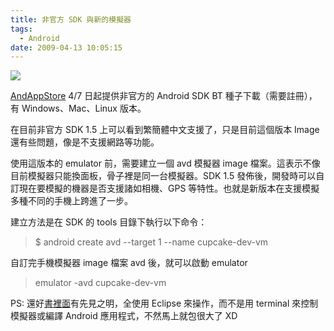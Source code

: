 ```yaml
---
title: 非官方 SDK 與新的模擬器
tags:
  - Android
date: 2009-04-13 10:05:15
---
```


[![](http://2.bp.blogspot.com/_2xGPUuRo1sg/Sdydlt2xTqI/AAAAAAAAArY/9nCp-GiGx-4/s400/%E5%9C%96%E7%89%87+2.png)](http://2.bp.blogspot.com/_2xGPUuRo1sg/Sdydlt2xTqI/AAAAAAAAArY/9nCp-GiGx-4/s1600-h/%E5%9C%96%E7%89%87+2.png)

[AndAppStore](http://andappstore.com/AndroidPhoneApplications/sdk/) 4/7 日起提供非官方的 Android SDK BT 種子下載（需要註冊），有 Windows、Mac、Linux 版本。

在目前非官方 SDK 1.5 上可以看到繁簡體中文支援了，只是目前這個版本 Image 還有些問題，像是不支援網路等功能。

使用這版本的 emulator 前，需要建立一個 avd 模擬器 image 檔案。這表示不像目前模擬器只能換面板，骨子裡是同一台模擬器。SDK 1.5 發佈後，開發時可以自訂現在要模擬的機器是否支援諸如相機、GPS 等特性。也就是新版本在支援模擬多種不同的手機上跨進了一步。

建立方法是在 SDK 的 tools 目錄下執行以下命令：

> $ android create avd --target 1 --name cupcake-dev-vm

自訂完手機模擬器 image 檔案 avd 後，就可以啟動 emulator

> emulator -avd cupcake-dev-vm

PS: 還好[書裡面](http://www.books.com.tw/exep/assp.php/gasolin/exep/prod/booksfile.php?item=0010429598)有先見之明，全使用 Eclipse 來操作，而不是用 terminal 來控制模擬器或編譯 Android 應用程式，不然馬上就包很大了 XD